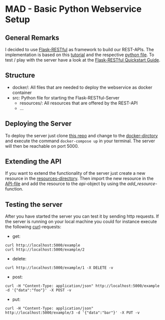 # MAD - Basic Python Webservice Setup

## General Remarks
I decided to use [Flask-RESTful](http://flask-restful.readthedocs.io/en/latest/) as framework to build our REST-APIs. The implementation is based on this [tutorial](https://blog.miguelgrinberg.com/post/designing-a-restful-api-using-flask-restful) and the respective [python file](https://github.com/miguelgrinberg/REST-tutorial/blob/master/rest-server-v2.py). To test / play with the server have a look at the [Flask-RESTful Quickstart Guide](http://flask-restful.readthedocs.io/en/latest/quickstart.html).

## Structure
- docker/: All files that are needed to deploy the webservice as docker container
- src: Python file for starting the Flask-RESTful-Server
    - resources/: All resources that are offered by the REST-API
    - ...

## Deploying the Server
To deploy the server just clone [this repo](https://github.com/juliangruendner/mlService_webserviceBase/) and change to the [docker-dirctory](docker/) and execute the command 
``` docker-compose up ``` 
in your terminal. The server will then be reachable on port 5000.

## Extending the API
If you want to extend the functionality of the server just create a new resource in the [resources-directory](src/resources/). Then import the new resource in the [API-file](src/api.py) and add the resource to the *api*-object by using the *add_resource*-function.

## Testing the server
After you have started the server you can test it by sending http requests. If the server is running on your local machine you could for instance execute the following [curl](https://curl.haxx.se/)-requests:
- get:
```
curl http://localhost:5000/example
curl http://localhost:5000/example/2
```
- delete:
```
curl http://localhost:5000/example/1 -X DELETE -v
```
- post:
```
curl -H "Content-Type: application/json" http://localhost:5000/example -d '{"data":"foo"}' -X POST -v
```
- put:
```
curl -H "Content-Type: application/json" http://localhost:5000/example/3 -d '{"data":"bar"}' -X PUT -v
```
